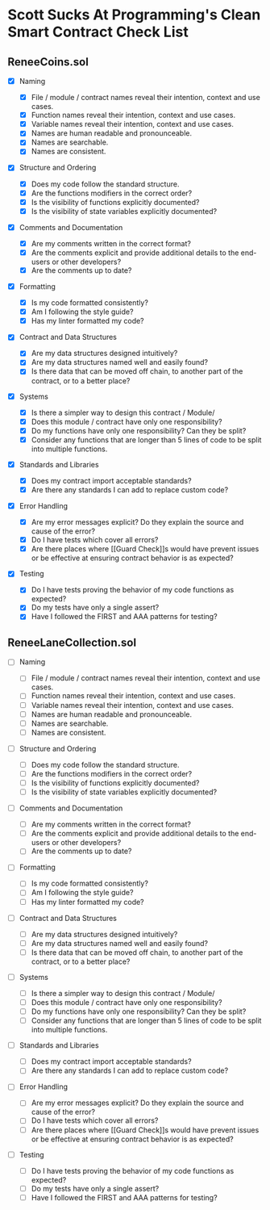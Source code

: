 # Scott Sucks At Programming's Clean Smart Contract Check List

## ReneeCoins.sol

- [x] Naming

  - [x] File / module / contract names reveal their intention, context and
        use cases.
  - [x] Function names reveal their intention, context and use cases.
  - [x] Variable names reveal their intention, context and use cases.
  - [x] Names are human readable and pronounceable.
  - [x] Names are searchable.
  - [x] Names are consistent.

- [x] Structure and Ordering

  - [x] Does my code follow the standard structure.
  - [x] Are the functions modifiers in the correct order?
  - [x] Is the visibility of functions explicitly documented?
  - [x] Is the visibility of state variables explicitly documented?

- [x] Comments and Documentation

  - [x] Are my comments written in the correct format?
  - [x] Are the comments explicit and provide additional details to the end-users or other developers?
  - [x] Are the comments up to date?

- [x] Formatting

  - [x] Is my code formatted consistently?
  - [x] Am I following the style guide?
  - [x] Has my linter formatted my code?

- [x] Contract and Data Structures

  - [x] Are my data structures designed intuitively?
  - [x] Are my data structures named well and easily found?
  - [x] Is there data that can be moved off chain, to another part of the contract, or to a better place?

- [x] Systems

  - [x] Is there a simpler way to design this contract / Module/
  - [x] Does this module / contract have only one responsibility?
  - [x] Do my functions have only one responsibility? Can they be split?
  - [x] Consider any functions that are longer than 5 lines of code to be
        split into multiple functions.

- [x] Standards and Libraries

  - [x] Does my contract import acceptable standards?
  - [x] Are there any standards I can add to replace custom code?

- [x] Error Handling

  - [x] Are my error messages explicit? Do they explain the source and cause
        of the error?
  - [x] Do I have tests which cover all errors?
  - [x] Are there places where [[Guard Check]]s would have prevent issues or
        be effective at ensuring contract behavior is as expected?

- [x] Testing
  - [x] Do I have tests proving the behavior of my code functions as
        expected?
  - [x] Do my tests have only a single assert?
  - [x] Have I followed the FIRST and AAA patterns for testing?

## ReneeLaneCollection.sol

- [ ] Naming

  - [ ] File / module / contract names reveal their intention, context and
        use cases.
  - [ ] Function names reveal their intention, context and use cases.
  - [ ] Variable names reveal their intention, context and use cases.
  - [ ] Names are human readable and pronounceable.
  - [ ] Names are searchable.
  - [ ] Names are consistent.

- [ ] Structure and Ordering

  - [ ] Does my code follow the standard structure.
  - [ ] Are the functions modifiers in the correct order?
  - [ ] Is the visibility of functions explicitly documented?
  - [ ] Is the visibility of state variables explicitly documented?

- [ ] Comments and Documentation

  - [ ] Are my comments written in the correct format?
  - [ ] Are the comments explicit and provide additional details to the end-users or other developers?
  - [ ] Are the comments up to date?

- [ ] Formatting

  - [ ] Is my code formatted consistently?
  - [ ] Am I following the style guide?
  - [ ] Has my linter formatted my code?

- [ ] Contract and Data Structures

  - [ ] Are my data structures designed intuitively?
  - [ ] Are my data structures named well and easily found?
  - [ ] Is there data that can be moved off chain, to another part of the contract, or to a better place?

- [ ] Systems

  - [ ] Is there a simpler way to design this contract / Module/
  - [ ] Does this module / contract have only one responsibility?
  - [ ] Do my functions have only one responsibility? Can they be split?
  - [ ] Consider any functions that are longer than 5 lines of code to be
        split into multiple functions.

- [ ] Standards and Libraries

  - [ ] Does my contract import acceptable standards?
  - [ ] Are there any standards I can add to replace custom code?

- [ ] Error Handling

  - [ ] Are my error messages explicit? Do they explain the source and cause
        of the error?
  - [ ] Do I have tests which cover all errors?
  - [ ] Are there places where [[Guard Check]]s would have prevent issues or
        be effective at ensuring contract behavior is as expected?

- [ ] Testing
  - [ ] Do I have tests proving the behavior of my code functions as
        expected?
  - [ ] Do my tests have only a single assert?
  - [ ] Have I followed the FIRST and AAA patterns for testing?
